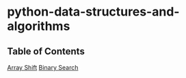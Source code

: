 # python-data-structures-and-algorithms
## Table of Contents
[Array Shift](challenges/array_shift)
[Binary Search](challenges/array_binary_search)
